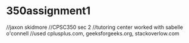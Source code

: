 # 350assignment1
//jaxon skidmore
//CPSC350 sec 2
//tutoring center worked with sabelle o'connell
//used cplusplus.com, geeksforgeeks.org, stackoverlow.com
